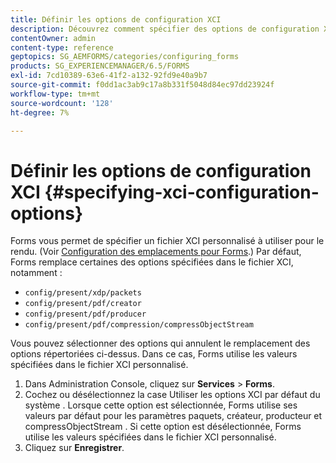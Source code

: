 ```yaml
---
title: Définir les options de configuration XCI
description: Découvrez comment spécifier des options de configuration XCI.
contentOwner: admin
content-type: reference
geptopics: SG_AEMFORMS/categories/configuring_forms
products: SG_EXPERIENCEMANAGER/6.5/FORMS
exl-id: 7cd10389-63e6-41f2-a132-92fd9e40a9b7
source-git-commit: f0dd1ac3ab9c17a8b331f5048d84ec97dd23924f
workflow-type: tm+mt
source-wordcount: '128'
ht-degree: 7%

---
```


# Définir les options de configuration XCI {#specifying-xci-configuration-options}

Forms vous permet de spécifier un fichier XCI personnalisé à utiliser pour le rendu. (Voir [Configuration des emplacements pour Forms](/help/forms/using/admin-help/configuring-locations-forms.md#configuring-locations-for-forms).) Par défaut, Forms remplace certaines des options spécifiées dans le fichier XCI, notamment :

* `config/present/xdp/packets`
* `config/present/pdf/creator`
* `config/present/pdf/producer`
* `config/present/pdf/compression/compressObjectStream`

Vous pouvez sélectionner des options qui annulent le remplacement des options répertoriées ci-dessus. Dans ce cas, Forms utilise les valeurs spécifiées dans le fichier XCI personnalisé.

1. Dans Administration Console, cliquez sur **Services** > **Forms**.
1. Cochez ou désélectionnez la case Utiliser les options XCI par défaut du système . Lorsque cette option est sélectionnée, Forms utilise ses valeurs par défaut pour les paramètres paquets, créateur, producteur et compressObjectStream . Si cette option est désélectionnée, Forms utilise les valeurs spécifiées dans le fichier XCI personnalisé.
1. Cliquez sur **Enregistrer**.
